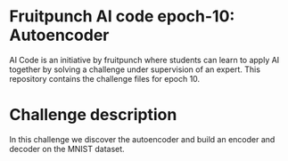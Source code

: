 # Fruitpunch AI code epoch-10: Autoencoder
AI Code is an initiative by fruitpunch where students can learn to apply AI together by solving a challenge under supervision of an expert. This repository contains the challenge files for epoch 10.
# Challenge description
In this challenge we discover the autoencoder and build an encoder and decoder on the MNIST dataset.
